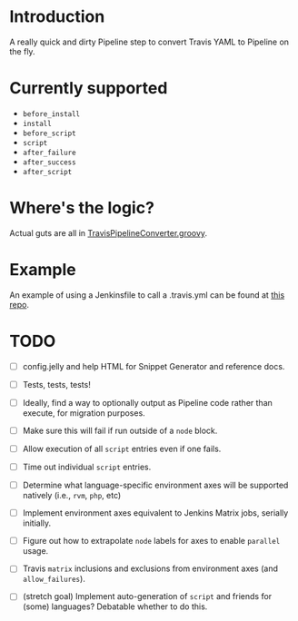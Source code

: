 # Introduction
A really quick and dirty Pipeline step to convert Travis YAML to Pipeline on the fly.

# Currently supported
- `before_install`
- `install`
- `before_script`
- `script`
- `after_failure`
- `after_success`
- `after_script`

# Where's the logic?
Actual guts are all in [TravisPipelineConverter.groovy](https://github.com/abayer/travis-pipeline-converter-plugin/blob/master/src/main/resources/org/jenkinsci/plugins/travispipelineconverter/TravisPipelineConverter.groovy).

# Example
An example of using a Jenkinsfile to call a .travis.yml can be found at [this repo](https://github.com/abayer/dummy-travis-test).

# TODO
- [ ] config.jelly and help HTML for Snippet Generator and reference docs.
- [ ] Tests, tests, tests!
- [ ] Ideally, find a way to optionally output as Pipeline code rather than execute, for migration purposes.
- [ ] Make sure this will fail if run outside of a `node` block.
- [ ] Allow execution of all `script` entries even if one fails.
- [ ] Time out individual `script` entries.
- [ ] Determine what language-specific environment axes will be supported natively (i.e., `rvm`, `php`, etc)
- [ ] Implement environment axes equivalent to Jenkins Matrix jobs, serially initially.
- [ ] Figure out how to extrapolate `node` labels for axes to enable `parallel` usage.
- [ ] Travis `matrix` inclusions and exclusions from environment axes (and `allow_failures`).
- [ ] (stretch goal) Implement auto-generation of `script` and friends for (some) languages? Debatable whether to do this.

